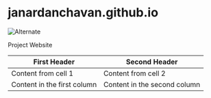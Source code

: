 # janardanchavan.github.io
![Alternate](me.jpg)

Project Website

First Header | Second Header
------------ | -------------
Content from cell 1 | Content from cell 2
Content in the first column | Content in the second column
